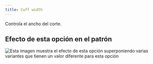 ```yaml
---
title: Cuff width
---
```


Controla el ancho del corte.

## Efecto de esta opción en el patrón

![Esta imagen muestra el efecto de esta opción superponiendo varias variantes que tienen un valor diferente para esta opción](cornelius_cuffwidth_sample.svg "Efecto de esta opción en el patrón")
